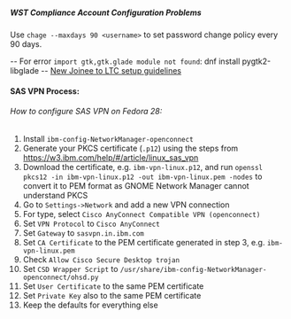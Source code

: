 ##### WST Compliance Account Configuration Problems
Use `chage --maxdays 90 <username>` to set password change policy every 90 days.

-- For error `import gtk,gtk.glade module not found`: dnf install pygtk2-libglade
-- [New Joinee to LTC setup guidelines](https://ltc3.linux.ibm.com/wiki/IndiaTeam/Newjoinees#head-c41868fe74b033cc5bbd13336332694c387cb4d6)

#### SAS VPN Process:
###### _How to configure SAS VPN on Fedora 28:_
1. Install `ibm-config-NetworkManager-openconnect`
2. Generate your PKCS certificate (`.p12`) using the steps from https://w3.ibm.com/help/#/article/linux_sas_vpn
3. Download the certificate, e.g. `ibm-vpn-linux.p12`, and run `openssl pkcs12 -in ibm-vpn-linux.p12 -out ibm-vpn-linux.pem -nodes` to convert it to PEM format as GNOME Network Manager cannot understand PKCS
4. Go to `Settings->Network` and add a new VPN connection
5. For type, select `Cisco AnyConnect Compatible VPN (openconnect)`
6. Set `VPN Protocol` to `Cisco AnyConnect`
7. Set `Gateway` to `sasvpn.in.ibm.com`
8. Set `CA Certificate` to the PEM certificate generated in step 3, e.g. `ibm-vpn-linux.pem`
9. Check `Allow Cisco Secure Desktop trojan`
10. Set `CSD Wrapper Script` to `/usr/share/ibm-config-NetworkManager-openconnect/ohsd.py`
11. Set `User Certificate` to the same PEM certificate
12. Set `Private Key` also to the same PEM certificate
13. Keep the defaults for everything else

